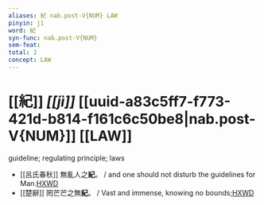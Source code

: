 ```yaml
---
aliases: 紀 nab.post-V{NUM} LAW
pinyin: jì
word: 紀
syn-func: nab.post-V{NUM}
sem-feat: 
total: 2
concept: LAW 
---
```

# [[紀]] *[[jì]]*  [[uuid-a83c5ff7-f773-421d-b814-f161c6c50be8|nab.post-V{NUM}]] [[LAW]]
guideline; regulating principle; laws
 - [[呂氏春秋]] 無亂人之**紀**。 / and one should not disturb the guidelines for Man.[HXWD](https://hxwd.org/textview.html?location=KR3j0009_tls_001-7a.9)
 - [[楚辭]] 罔芒芒之無**紀**。 / Vast and immense, knowing no bounds;[HXWD](https://hxwd.org/textview.html?location=KR4a0001_tls_004-44a.15)